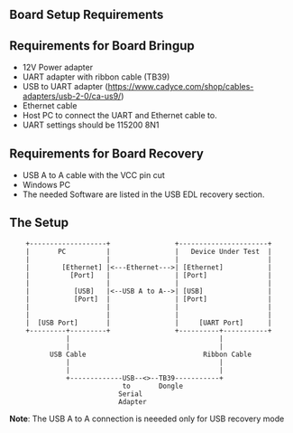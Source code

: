## Board Setup Requirements

## Requirements for Board Bringup
*	12V Power adapter
*	UART adapter with ribbon cable (TB39)
*	USB to UART adapter	(https://www.cadyce.com/shop/cables-adapters/usb-2-0/ca-us9/)
*	Ethernet cable
*	Host PC to connect the UART and Ethernet cable to.
*	UART settings should be 115200 8N1
## Requirements for Board Recovery
*	USB A to A cable with the VCC pin cut
*	Windows PC 
*	The needed Software are listed in the USB EDL recovery section. 

## The Setup
        +-------------------+                +----------------------+
        |       PC          |                |   Device Under Test  |
        |                   |                |                      |
        |  	     [Ethernet] |<---Ethernet--->| [Ethernet]           |
        |	       [Port]   |                | [Port]               |
        |                   |                |                      |
        |  	        [USB]   |<--USB A to A-->| [USB]                |
        |	        [Port]  |                | [Port]               |
        |                   |                |                      |
        |                   |                |                      |
        |  [USB Port]       |                |     [UART Port]      |
        +---------+---------+                +----------+-----------+
                  |                                     |
                  |                                     |
              USB Cable                             Ribbon Cable
                  |                                     |
                  |                                     |
                  +-------------USB--<>--TB39-----------+
                                to       Dongle
                               Serial
                               Adapter
                               
**Note**: The USB A to A connection is neeeded only for USB recovery mode
